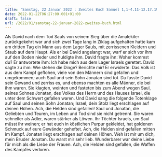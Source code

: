 ```yaml
---
title: 'Samstag, 22 Januar 2022 : Zweites Buch Samuel 1,1-4.11-12.17.19.23-27.'
date: 2022-01-22T06:27:00.001+01:00
draft: false
url: /2022/01/samstag-22-januar-2022-zweites-buch.html
---
```


Als David nach dem Tod Sauls von seinem Sieg über die Amalekiter zurückgekehrt war und sich zwei Tage lang in Ziklag aufgehalten hatte kam am dritten Tag ein Mann aus dem Lager Sauls, mit zerrissenen Kleidern und Staub auf dem Haupt. Als er bei David angelangt war, warf er sich vor ihm auf den Boden nieder und huldigte ihm. David fragte ihn: Woher kommst du? Er antwortete ihm: Ich habe mich aus dem Lager Israels gerettet. David sagte zu ihm: Wie stehen die Dinge? Berichte mir! Er erwiderte: Das Volk ist aus dem Kampf geflohen, viele von den Männern sind gefallen und umgekommen; auch Saul und sein Sohn Jonatan sind tot. Da fasste David sein Gewand und zerriss es, und ebenso machten es alle Männer, die bei ihm waren. Sie klagten, weinten und fasteten bis zum Abend wegen Saul, seines Sohnes Jonatan, des Volkes des Herrn und des Hauses Israel, die unter dem Schwert gefallen waren. Und David sang die folgende Totenklage auf Saul und seinen Sohn Jonatan; Israel, dein Stolz liegt erschlagen auf deinen Höhen. Ach, die Helden sind gefallen! Saul und Jonatan, die Geliebten und Teuren, im Leben und Tod sind sie nicht getrennt. Sie waren schneller als Adler, waren stärker als Löwen. Ihr Töchter Israels, um Saul müsst ihr weinen; er hat euch in köstlichen Purpur gekleidet, hat goldenen Schmuck auf eure Gewänder geheftet. Ach, die Helden sind gefallen mitten im Kampf. Jonatan liegt erschlagen auf deinen Höhen. Weh ist mir um dich, mein Bruder Jonatan. Du warst mir sehr lieb. Wunderbarer war deine Liebe für mich als die Liebe der Frauen. Ach, die Helden sind gefallen, die Waffen des Kampfes verloren.